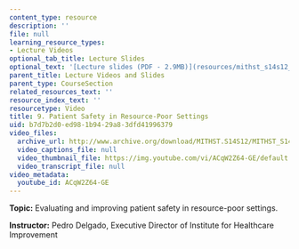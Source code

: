```yaml
---
content_type: resource
description: ''
file: null
learning_resource_types:
- Lecture Videos
optional_tab_title: Lecture Slides
optional_text: '[Lecture slides (PDF - 2.9MB)](resources/mithst_s14s12_lec15_1110)'
parent_title: Lecture Videos and Slides
parent_type: CourseSection
related_resources_text: ''
resource_index_text: ''
resourcetype: Video
title: 9. Patient Safety in Resource-Poor Settings
uid: b7d7b2d0-ed98-1b94-29a8-3dfd41996379
video_files:
  archive_url: http://www.archive.org/download/MITHST.S14S12/MITHST_S14S12_lec09_300k.mp4
  video_captions_file: null
  video_thumbnail_file: https://img.youtube.com/vi/ACqW2Z64-GE/default.jpg
  video_transcript_file: null
video_metadata:
  youtube_id: ACqW2Z64-GE
---
```


**Topic:** Evaluating and improving patient safety in resource-poor settings.

**Instructor:** Pedro Delgado, Executive Director of Institute for Healthcare Improvement